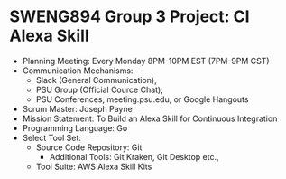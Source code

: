 # SWENG894 Group 3 Project: CI Alexa Skill 
* Planning Meeting: Every Monday 8PM-10PM EST (7PM-9PM CST)
* Communication Mechanisms:
  * Slack (General Communication),
  * PSU Group (Official Cource Chat),
  * PSU Conferences, meeting.psu.edu, or Google Hangouts
* Scrum Master: Joseph Payne
* Mission Statement: To Build an Alexa Skill for Continuous Integration
* Programming Language: Go
* Select Tool Set:
  * Source Code Repository: Git
    * Additional Tools: Git Kraken, Git Desktop etc.,
  * Tool Suite: AWS Alexa Skill Kits
